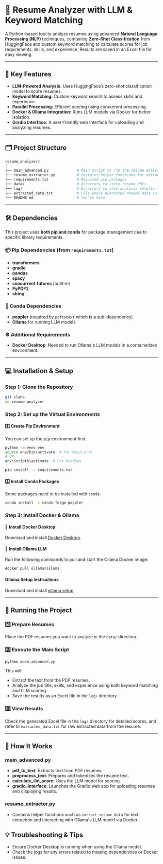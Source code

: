 
# 🚀 Resume Analyzer with LLM & Keyword Matching

A Python-based tool to analyze resumes using advanced **Natural Language Processing (NLP)** techniques, combining **Zero-Shot Classification** from HuggingFace and custom keyword matching to calculate scores for job requirements, skills, and experience. Results are saved in an Excel file for easy viewing.

---

## 🎯 Key Features
- **LLM-Powered Analysis:** Uses HuggingFace’s zero-shot classification model to score resumes.
- **Keyword Matching:** Custom keyword search to assess skills and experience.
- **Parallel Processing:** Efficient scoring using concurrent processing.
- **Docker & Ollama Integration:** Runs LLM models via Docker for better isolation.
- **Gradio Interface:** A user-friendly web interface for uploading and analyzing resumes.

---

## 🗂️ Project Structure

```bash
resume_analyzer/
│
├── main_advanced.py             # Main script to run the resume analysis
├── resume_extractor.py          # Contains helper functions for extracting data
├── requirements.txt             # Required pip packages
├── data/                        # Directory to store resume PDFs
├── log/                         # Directory to save analysis results (Excel files)
├── extracted_data.txt           # File where extracted resume data is saved
└── README.md                    # You're here!
```

---

## 🛠️ Dependencies

This project uses **both pip and conda** for package management due to specific library requirements.

### 📦 Pip Dependencies (from `requirements.txt`)
- **transformers**
- **gradio**
- **pandas**
- **spacy**
- **concurrent.futures** (built-in)
- **PyPDF2**
- **string**

### 🐍 Conda Dependencies
- **poppler** (required by `pdftotext` which is a sub-dependency)
- **Ollama** for running LLM models

### ⚙️ Additional Requirements
- **Docker Desktop**: Needed to run Ollama's LLM models in a containerized environment.

---

## 💻 Installation & Setup

### Step 1: Clone the Repository
```bash
git clone 
cd resume-analyzer
```

### Step 2: Set up the Virtual Environments

#### 1️⃣ Create Pip Environment
You can set up the `pip` environment first:
```bash
python -m venv env
source env/bin/activate  # For Mac/Linux
# OR
env\Scripts\activate  # For Windows

pip install -r requirements.txt
```

#### 2️⃣ Install Conda Packages
Some packages need to be installed with `conda`:
```bash
conda install -c conda-forge poppler
```

### Step 3: Install Docker & Ollama

#### 🐋 Install Docker Desktop
Download and install [Docker Desktop](https://www.docker.com/products/docker-desktop).

#### 🧠 Install Ollama LLM
Run the following commands to pull and start the Ollama Docker image:
```bash
docker pull ollama/ollama
```
#### Ollama Setup Instructions
Download and install [ollama setup](https://hub.docker.com/r/ollama/ollama)

---

## 🚀 Running the Project

### 1️⃣ Prepare Resumes

Place the PDF resumes you want to analyze in the `data/` directory.

### 2️⃣ Execute the Main Script

```bash
python main_advanced.py
```

This will:
- Extract the text from the PDF resumes.
- Analyze the job title, skills, and experience using both keyword matching and LLM scoring.
- Save the results as an Excel file in the `log/` directory.

### 3️⃣ View Results

Check the generated Excel file in the `log/` directory for detailed scores, and refer to `extracted_data.txt` for raw extracted data from the resume.

---

## 📝 How It Works

### main_advanced.py
- **pdf_to_text**: Extracts text from PDF resumes.
- **preprocess_text**: Prepares and tokenizes the resume text.
- **calculate_llm_score**: Uses the LLM model for scoring.
- **gradio_interface**: Launches the Gradio web app for uploading resumes and displaying results.

### resume_extractor.py
- Contains helper functions such as `extract_resume_data` for text extraction and interacting with Ollama's LLM model via Docker.

## 💡 Troubleshooting & Tips

- Ensure Docker Desktop is running when using the Ollama model.
- Check the logs for any errors related to missing dependencies or Docker issues.

